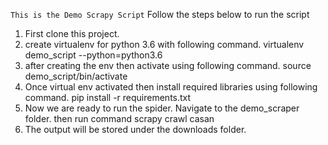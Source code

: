 ``This is the Demo Scrapy Script``
Follow the steps below to run the script

1. First clone this project.
2. create virtualenv for python 3.6 with following command.
   virtualenv demo_script --python=python3.6
3. after creating the env then activate using following command.
   source demo_script/bin/activate
4. Once virtual env activated then install required libraries using following command.
   pip install -r requirements.txt
5. Now we are ready to run the spider. Navigate to the demo_scraper folder. then run command
   scrapy crawl casan
6. The output will be stored under the downloads folder.
